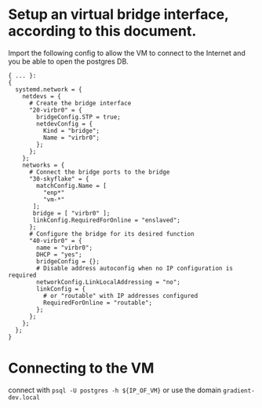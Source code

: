 # Setup an virtual bridge interface, according to this document.

Import the following config to allow the VM to connect to the Internet and you be able to open the postgres DB.
```
{ ... }:
{
  systemd.network = {
    netdevs = {
      # Create the bridge interface
      "20-virbr0" = {
        bridgeConfig.STP = true;
        netdevConfig = {
          Kind = "bridge";
          Name = "virbr0";
        };
      };
    };
    networks = {
      # Connect the bridge ports to the bridge
      "30-skyflake" = {
        matchConfig.Name = [
          "enp*"
          "vm-*"
       ];
       bridge = [ "virbr0" ];
       linkConfig.RequiredForOnline = "enslaved";
      };
      # Configure the bridge for its desired function
      "40-virbr0" = {
        name = "virbr0";
        DHCP = "yes";
        bridgeConfig = {};
        # Disable address autoconfig when no IP configuration is required
        networkConfig.LinkLocalAddressing = "no";
        linkConfig = {
          # or "routable" with IP addresses configured
          RequiredForOnline = "routable";
        };
      };
    };
  };
}
```
# Connecting to the VM
connect with `psql -U postgres -h ${IP_OF_VM}`
or use the domain `gradient-dev.local`